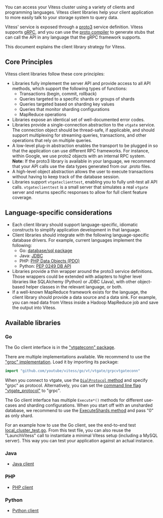 You can access your Vitess cluster using a variety of clients and
programming languages. Vitess client libraries help your client
application to more easily talk to your storage system to query data.

Vitess' service is exposed through a
[proto3](https://developers.google.com/protocol-buffers/docs/proto3)
service definition. Vitess supports [gRPC](http://www.grpc.io/),
and you can use the 
[proto compiler](https://developers.google.com/protocol-buffers/docs/proto?hl=en#generating)
to generate stubs that can call the API in any language that the
gRPC framework supports.

This document explains the client library strategy for Vitess.

## Core Principles

Vitess client libraries follow these core principles:

* Libraries fully implement the server API and provide access to all
  API methods, which support the following types of functions:
  * Transactions (begin, commit, rollback)
  * Queries targeted to a specific shards or groups of shards
  * Queries targeted based on sharding key values
  * Queries that monitor sharding configurations  
  * MapReduce operations
* Libraries expose an identical set of well-documented error codes.
* Libraries provide a single-connection abstraction to the
  <code>vtgate</code> service. The connection object should be
  thread-safe, if applicable, and should support multiplexing for
  streaming queries, transactions, and other operations that rely
  on multiple queries.
* A low-level plug-in abstraction enables the transport to be plugged
  in so that the application can use different RPC frameworks. For
  instance, within Google, we use proto2 objects with an internal
  RPC system.<br class="bigbreak">**Note:** If the proto3 library is available in
  your language, we recommend that your API calls use the data types
  generated from our .proto files.
* A high-level object abstraction allows the user to execute transactions
  without having to keep track of the database session.
* Libraries support <code>vtgateclienttest</code>, enabling you to
  fully unit-test all API calls. <code>vtgateclienttest</code> is
  a small server that simulates a real <code>vtgate</code> server
  and returns specific responses to allow for full client feature
  coverage.

## Language-specific considerations
* Each client library should support language-specific, idiomatic
  constructs to simplify application development in that language.
* Client libraries should integrate with the following language-specific
  database drivers. For example, current languages implement the following:
  * Go: [database/sql package](http://golang.org/pkg/database/sql/)
  * Java: [JDBC](https://docs.oracle.com/javase/tutorial/jdbc/index.html)
  * PHP: [PHP Data Objects \(PDO\)](http://php.net/manual/en/intro.pdo.php)
  * Python: [PEP 0249 DB API](https://www.python.org/dev/peps/pep-0249/)
* Libraries provide a thin wrapper around the proto3 service definitions.
  Those wrappers could be extended with adapters to higher level libraries
  like SQLAlchemy (Python) or JDBC (Java), with other object-based helper
  classes in the relevant language, or both.
* If a well-known MapReduce framework exists for the language, the client
  library should provide a data source and a data sink. For example, you
  can read data from Vitess inside a Hadoop MapReduce job and save the
  output into Vitess.

## Available libraries

### Go

The Go client interface is in the
["vtgateconn" package](https://godoc.org/github.com/youtube/vitess/go/vt/vtgate/vtgateconn).

There are multiple implementations available. We recommend to use the
["grpc" implementation](https://godoc.org/github.com/youtube/vitess/go/vt/vtgate/grpcvtgateconn).
Load it by importing its package:

``` go
import "github.com/youtube/vitess/go/vt/vtgate/grpcvtgateconn"
```

When you connect to vtgate, use the
[`DialProtocol` method](https://godoc.org/github.com/youtube/vitess/go/vt/vtgate/vtgateconn#DialProtocol)
and specify "grpc" as protocol.
Alternatively, you can set the
[command line flag "vtgate_protocol"](https://github.com/youtube/vitess/blob/ff800b2a1801f0bb8b0c29a701d9c0988bf827e2/go/vt/vtgate/vtgateconn/vtgateconn.go#L27)
to "grpc".

The Go client interface has multiple `Execute*()` methods for different use-cases
and sharding configurations. When you start off with an unsharded database, we
recommend to use the
[ExecuteShards method](https://godoc.org/github.com/youtube/vitess/go/vt/vtgate/vtgateconn#VTGateConn.ExecuteShards)
and pass "0" as only shard.

For an example how to use the Go client, see the end-to-end test
[local_cluster_test.go](https://github.com/youtube/vitess/blob/master/go/vt/vttest/local_cluster_test.go).
From this test file, you can also reuse the "LaunchVitess" call to
instantiate a minimal Vitess setup (including a MySQL server). This way you can
test your application against an actual instance.

### Java

* [Java client](https://github.com/youtube/vitess/blob/master/java/client/src/main/java/com/youtube/vitess/client/VTGateConn.java)

### PHP

* [PHP client](https://github.com/youtube/vitess/tree/master/php)

### Python

* [Python client](https://github.com/youtube/vitess/blob/master/py/vtdb/vtgate_client.py)
